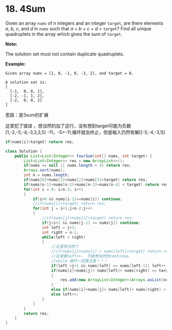 # 18. 4Sum

Given an array `nums` of _n_ integers and an integer `target`, are there elements _a_, _b_, _c_, and _d_ in `nums` such that _a_ + _b_ + _c_ + _d_ = `target`? Find all unique quadruplets in the array which gives the sum of `target`.

**Note:**

The solution set must not contain duplicate quadruplets.

**Example:**

```text
Given array nums = [1, 0, -1, 0, -2, 2], and target = 0.

A solution set is:
[
  [-1,  0, 0, 1],
  [-2, -1, 1, 2],
  [-2,  0, 0, 2]
]
```

思路：是3sum的扩展

这里犯了错误 ，想当然的加了这行，没有想到target可能为负数 \[1,-2,-5,-4,-3,3,3,5\] -11，-5&gt;-11,循环就会终止，但是输入仍然有解\[\[-5,-4,-3,1\]\]

```java
if(nums[i]>target) return res;
```



```java
class Solution {
    public List<List<Integer>> fourSum(int[] nums, int target) { 
        List<List<Integer>> res = new ArrayList<>();
        if(nums == null || nums.length < 4) return res;
        Arrays.sort(nums);
        int n = nums.length;
        if(nums[0]+nums[1]+nums[2]+nums[3]>target) return res;
        if(nums[n-1]+nums[n-2]+nums[n-3]+nums[n-4] < target) return res;
        for(int i = 0; i<n-3; i++)
        {
            if(i>0 && nums[i-1]==nums[i]) continue;
            //if(nums[i]>target) return res;
            for(int j = i+1;j<n-2;j++)
            {
                //if(nums[j]+nums[i]>target) return res;
                if(j>i+1 && nums[j-1] == nums[j]) continue;
                int left = j+1;
                int right = n-1;
                while(left < right)
                { 
                    //这里想当然了
                    //if(nums[j]+nums[i] + nums[left]>target) return res;
                    //这里要left++， 不能想当然的continue。
                    //while 循环一定要注意！！！
                    if(left >j+1 && nums[left] == nums[left-1]) left++;
                    if(nums[i]+nums[j]+ nums[left]+ nums[right] == target)
                    {
                        res.add(new ArrayList<Integer>(Arrays.asList(nums[i],nums[j],nums[left++],nums[right--])));
                    }
                    else if(nums[i]+nums[j]+ nums[left]+ nums[right] > target) right--;
                    else left++;
                }
            } 
        }
        return res;
    }
}
```

